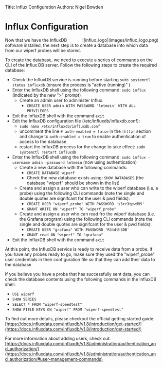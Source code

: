 Title: Influx Configuration
Authors: Nigel Bowden

# Influx Configuration
<div style="float: right;">![influx_logo](images/influx_logo.png)</div>Now that we have the InfluxDB software installed, the next step is to create a database into which data from our wiperf probes will be stored.

To create the database, we need to execute a series of commands on the CLI of the Influx DB server. Follow the following steps to create the required database:

- Check the InfluxDB service is running before starting ```sudo systemctl status influxdb``` (ensure the process is "active (running)" )
- Enter the InfluxDB shell using the following command: ```sudo influx``` (indicated by the new ">" prompt)
    - Create an admin user to administer Influx:
        - ```CREATE USER admin WITH PASSWORD 'letmein' WITH ALL PRIVILEGES```
- Exit the InfluxDB shell with the command ```exit```
- Edit the InfluxDB configuration file (/etc/influxdb/influxdb.conf):
    - ```sudo nano /etc/influxdb/influxdb.conf```
    - uncomment the line ```# auth-enabled = false``` in the ```[http]``` section and change to ```auth-enabled = true``` to enable authentication of access to the database
    - restart the InfluxDB process for the change to take effect: ```sudo systemctl restart influxdb```
- Enter the InfluxDB shell using the following command: ```sudo influx -username admin -password letmein``` (now using authentication)
    - Create a new database with the following commands:
        - ```CREATE DATABASE wiperf```
        - Check the new database exists using: ```SHOW DATABASES``` (the database "wiperf" should be shown in the list)
    - Create and assign a user who can write to the wiperf database (i.e. a probe) using the following CLI commands (note the single and double quotes are signifcant for the user & pwd fields):
        - ```CREATE USER "wiperf_probe" WITH PASSWORD 's3cr3tpwd99'```
        - ```GRANT WRITE ON "wiperf" TO "wiperf_probe"```
    - Create and assign a user who can read fro the wiperf database (i.e. the Grafana program) using the following CLI commands (note the single and double quotes are signifcant for the user & pwd fields):
        - ```CREATE USER "grafana" WITH PASSWORD 'R34dth3DB'```
        - ```GRANT read ON "wiperf" TO "grafana"```
- Exit the InfluxDB shell with the command ```exit```

At this point, the InfluxDB service is ready to receive data from a probe. If you have any probes ready to go, make sure they used the "wiperf_probe" user credentials in their configuration file so that they can add their data to the database.

If you believe you have a probe that has successfully sent data, you can check the database contents using the following commands in the InfluxDB shell:

 - ```USE wiperf```
 - ```SHOW SERIES```
 - ```SELECT * FROM "wiperf-speedtest"```
 - ```SHOW FIELD KEYS ON "wiperf" FROM "wiperf-speedtest"```

To find out more details, please checkout the official getting started guide: [https://docs.influxdata.com/influxdb/v1.8/introduction/get-started/](https://docs.influxdata.com/influxdb/v1.8/introduction/get-started/)

For more information about adding users, check out: [https://docs.influxdata.com/influxdb/v1.8/administration/authentication_and_authorization/](https://docs.influxdata.com/influxdb/v1.8/administration/authentication_and_authorization/#user-management-commands)
